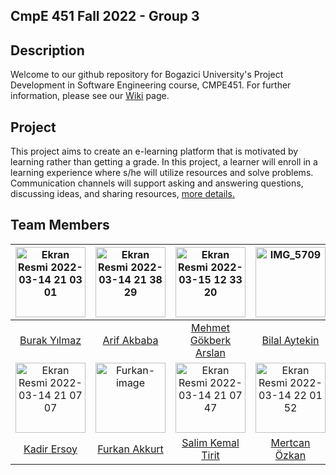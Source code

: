 ## CmpE 451 Fall 2022 - Group 3

## Description
Welcome to our github repository for Bogazici University's Project Development in Software Engineering course, CMPE451. For further information, please see our [Wiki](https://github.com/bounswe/bounswe2022group3/wiki) page.

## Project
This project aims to create an e-learning platform that is motivated by learning rather than getting a grade. In this project, a learner will enroll in a learning experience where s/he will utilize resources and solve problems. Communication channels will support asking and answering questions, discussing ideas, and sharing resources, [more details.](https://github.com/bounswe/bounswe2022group3/blob/master/Project1-OLP.pdf)

## Team Members
|<img width="112" alt="Ekran Resmi 2022-03-14 21 03 01" src="https://user-images.githubusercontent.com/74921213/158238646-9729bdf8-8684-4209-8e51-8117fecb407b.png">|<img width="112" alt="Ekran Resmi 2022-03-14 21 38 29" src="https://user-images.githubusercontent.com/74921213/158239030-2df817eb-8a61-49c6-9931-ebe171601388.png">|<img width="112" alt="Ekran Resmi 2022-03-15 12 33 20" src="https://user-images.githubusercontent.com/74921213/158348595-9e52e555-7bbf-42e0-aefb-82451b5b8586.png">|<img width="112" alt="IMG_5709" src="https://user-images.githubusercontent.com/44259352/160424325-910861b5-3738-4c09-bb78-5ec07366be95.JPG">|<img width="112" alt="Ekran Resmi 2022-03-15 09 53 39" src="https://user-images.githubusercontent.com/74921213/158323080-b807e8a7-da73-4d6b-893a-d0f60002036b.png">|<img width="112" alt="Ekran Resmi 2022-03-15 09 57 06" src="https://user-images.githubusercontent.com/74921213/158323424-caee35fb-f5df-4309-a359-dc225f63f731.png">|
|:-:|:-:|:-:|:-:|:-:|:-:|
|[Burak Yılmaz](https://github.com/bounswe/bounswe2022group3/wiki/Burak-Y%C4%B1lmaz)|[Arif Akbaba](https://github.com/bounswe/bounswe2022group3/wiki/Arif-Akbaba) |[Mehmet Gökberk Arslan](https://github.com/bounswe/bounswe2022group3/wiki/Mehmet-G%C3%B6kberk-Arslan)|[Bilal Aytekin](https://github.com/bounswe/bounswe2022group3/wiki/Bilal-Aytekin)|[Nurlan Dadashov](https://github.com/bounswe/bounswe2022group3/wiki/Nurlan-Dadashov)|[Hatice Şule Erkul](https://github.com/bounswe/bounswe2022group3/wiki/Hatice-%C5%9Eule-Erkul)| 
|<img width="112" alt="Ekran Resmi 2022-03-14 21 07 07" src="https://user-images.githubusercontent.com/74921213/158241110-072f9962-3f80-4944-b26e-4b7d40e3c6ee.png">|<img width="112" alt="Furkan-image" src="https://user-images.githubusercontent.com/71407287/194773072-dd70f390-d42d-416b-a78f-73609469a5e0.png">|<img width="112" alt="Ekran Resmi 2022-03-14 21 07 47" src="https://user-images.githubusercontent.com/74921213/158242382-42273285-99fc-4b60-b4ee-535251c27a0e.png">|<img width="112" alt="Ekran Resmi 2022-03-14 22 01 52" src="https://user-images.githubusercontent.com/74921213/158242637-de27a783-6b5e-46bc-b802-51c2a87ed24f.png">|<img width="112" alt="Ekran Resmi 2022-03-14 22 03 29" src="https://user-images.githubusercontent.com/74921213/158242852-00aeb230-ea44-453f-831b-6609c4a9de8e.png">|<img width="112" alt="Berke-image" src="https://user-images.githubusercontent.com/49765256/199188825-07ada6bc-cca1-4fb5-947f-c2ac056788f6.png">| 
|[Kadir Ersoy](https://github.com/bounswe/bounswe2022group3/wiki/Kadir-Ersoy)|[Furkan Akkurt](https://github.com/bounswe/bounswe2022group3/wiki/Furkan-Akkurt)|[Salim Kemal Tirit](https://github.com/bounswe/bounswe2022group3/wiki/Salim-Kemal-Tirit)|[Mertcan Özkan](https://github.com/bounswe/bounswe2022group3/wiki/Mertcan-%C3%96zkan)|[Muhammet Şen](https://github.com/bounswe/bounswe2022group3/wiki/Muhammet-%C5%9Een)|[Berke Özdemir](https://github.com/bounswe/bounswe2022group3/wiki/Berke-%C3%96zdemir)|
